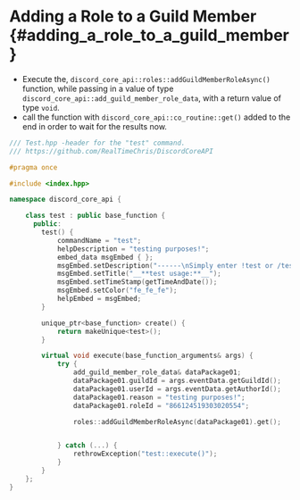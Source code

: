 Adding a Role to a Guild Member {#adding_a_role_to_a_guild_member}
============
- Execute the, `discord_core_api::roles::addGuildMemberRoleAsync()` function, while passing in a value of type `discord_core_api::add_guild_member_role_data`, with a return value of type `void`.
- call the function with `discord_core_api::co_routine::get()` added to the end in order to wait for the results now.

```cpp
/// Test.hpp -header for the "test" command.
/// https://github.com/RealTimeChris/DiscordCoreAPI

#pragma once

#include <index.hpp>

namespace discord_core_api {

	class test : public base_function {
	  public:
		test() {
			commandName = "test";
			helpDescription = "testing purposes!";
			embed_data msgEmbed { };
			msgEmbed.setDescription("------\nSimply enter !test or /test!\n------");
			msgEmbed.setTitle("__**test usage:**__");
			msgEmbed.setTimeStamp(getTimeAndDate());
			msgEmbed.setColor("fe_fe_fe");
			helpEmbed = msgEmbed;
		}

		unique_ptr<base_function> create() {
			return makeUnique<test>();
		}

		virtual void execute(base_function_arguments& args) {
			try {
				add_guild_member_role_data& dataPackage01;
				dataPackage01.guildId = args.eventData.getGuildId();
				dataPackage01.userId = args.eventData.getAuthorId();
				dataPackage01.reason = "testing purposes!";
				dataPackage01.roleId = "866124519303020554";

				roles::addGuildMemberRoleAsync(dataPackage01).get();


			} catch (...) {
				rethrowException("test::execute()");
			}
		}
	};
}
```
